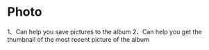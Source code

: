 # Photo
1、Can help you save pictures to the album 
2、Can help you get the thumbnail of the most recent picture of the album
